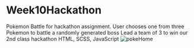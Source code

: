 # Week10Hackathon
Pokemon Battle for hackathon assignment.  User chooses one from three Pokemon to battle a randomly generated boss
Lead a team of 3 to win our 2nd class hackathon
HTML, SCSS, JavaScript
![pokeHome](https://user-images.githubusercontent.com/67039478/192120837-570490be-a644-4414-a094-807ef863f31b.png)
